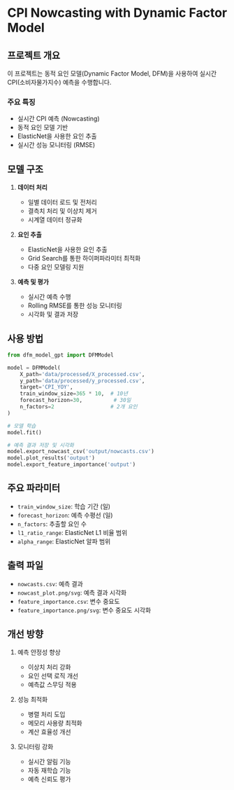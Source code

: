 # CPI Nowcasting with Dynamic Factor Model

## 프로젝트 개요
이 프로젝트는 동적 요인 모델(Dynamic Factor Model, DFM)을 사용하여 실시간 CPI(소비자물가지수) 예측을 수행합니다.

### 주요 특징
- 실시간 CPI 예측 (Nowcasting)
- 동적 요인 모델 기반
- ElasticNet을 사용한 요인 추출
- 실시간 성능 모니터링 (RMSE)

## 모델 구조
1. **데이터 처리**
   - 일별 데이터 로드 및 전처리
   - 결측치 처리 및 이상치 제거
   - 시계열 데이터 정규화

2. **요인 추출**
   - ElasticNet을 사용한 요인 추출
   - Grid Search를 통한 하이퍼파라미터 최적화
   - 다중 요인 모델링 지원

3. **예측 및 평가**
   - 실시간 예측 수행
   - Rolling RMSE를 통한 성능 모니터링
   - 시각화 및 결과 저장

## 사용 방법
```python
from dfm_model_gpt import DFMModel

model = DFMModel(
    X_path='data/processed/X_processed.csv',
    y_path='data/processed/y_processed.csv',
    target='CPI_YOY',
    train_window_size=365 * 10,  # 10년
    forecast_horizon=30,          # 30일
    n_factors=2                  # 2개 요인
)

# 모델 학습
model.fit()

# 예측 결과 저장 및 시각화
model.export_nowcast_csv('output/nowcasts.csv')
model.plot_results('output')
model.export_feature_importance('output')
```

## 주요 파라미터
- `train_window_size`: 학습 기간 (일)
- `forecast_horizon`: 예측 수평선 (일)
- `n_factors`: 추출할 요인 수
- `l1_ratio_range`: ElasticNet L1 비율 범위
- `alpha_range`: ElasticNet 알파 범위

## 출력 파일
- `nowcasts.csv`: 예측 결과
- `nowcast_plot.png/svg`: 예측 결과 시각화
- `feature_importance.csv`: 변수 중요도
- `feature_importance.png/svg`: 변수 중요도 시각화

## 개선 방향
1. 예측 안정성 향상
   - 이상치 처리 강화
   - 요인 선택 로직 개선
   - 예측값 스무딩 적용

2. 성능 최적화
   - 병렬 처리 도입
   - 메모리 사용량 최적화
   - 계산 효율성 개선

3. 모니터링 강화
   - 실시간 알림 기능
   - 자동 재학습 기능
   - 예측 신뢰도 평가 